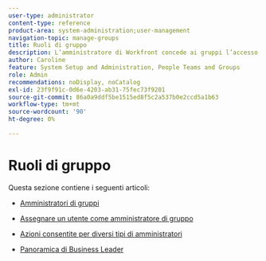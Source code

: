 ```yaml
---
user-type: administrator
content-type: reference
product-area: system-administration;user-management
navigation-topic: manage-groups
title: Ruoli di gruppo
description: L’amministratore di Workfront concede ai gruppi l’accesso alle aree Workfront in cui devono lavorare e comunicare. Ciascun gruppo può quindi mantenere le informazioni relative a Workfront, quali utenti, modelli, moduli personalizzati e progetti, separate da quelle di altri reparti. È necessario almeno un amministratore di gruppo per ogni gruppo. In un gruppo possono esistere fino a 14 livelli di sottogruppi.
author: Caroline
feature: System Setup and Administration, People Teams and Groups
role: Admin
recommendations: noDisplay, noCatalog
exl-id: 23f9f91c-0d6e-4203-ab31-75fec73f9201
source-git-commit: 86a0a9ddf5be1515ed8f5c2a537b0e2ccd5a1b63
workflow-type: tm+mt
source-wordcount: '90'
ht-degree: 0%

---
```


# Ruoli di gruppo

Questa sezione contiene i seguenti articoli:

* [Amministratori di gruppi](../../../administration-and-setup/manage-groups/group-roles/group-administrators.md)

* [Assegnare un utente come amministratore di gruppo](../../../administration-and-setup/manage-groups/group-roles/assign-user-as-group-administrator.md)
* [Azioni consentite per diversi tipi di amministratori](../../../administration-and-setup/manage-groups/group-roles/group-actions-allowed-different-types-admins.md)

* [Panoramica di Business Leader](../../../administration-and-setup/manage-groups/group-roles/business-leader-overview.md)
